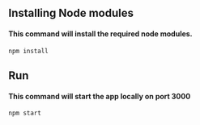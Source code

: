 ## Installing Node modules

#### This command will install the required node modules.

```
npm install
```

## Run

#### This command will start the app locally on port 3000

```
npm start
```

